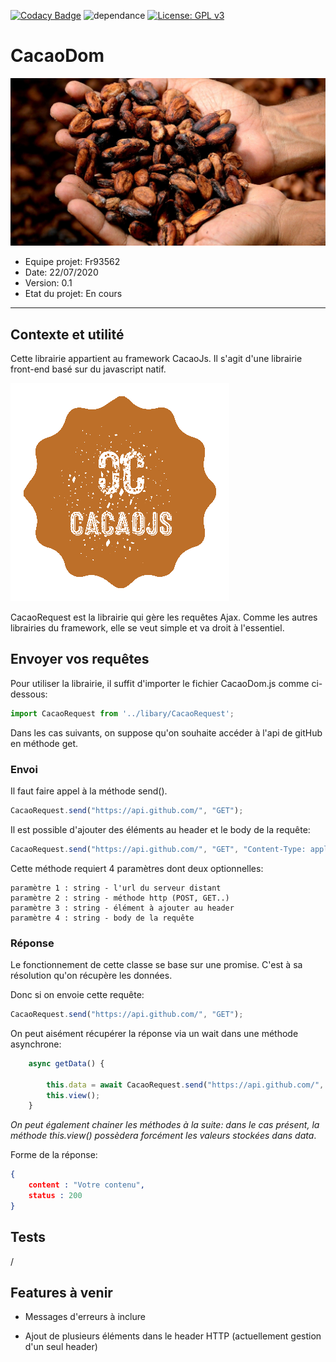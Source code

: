 [![Codacy Badge](https://app.codacy.com/project/badge/Grade/5a12a718a5784576a3a89600ddcc4f9a)](https://www.codacy.com/manual/Fr93562/cacaoDom?utm_source=github.com&amp;utm_medium=referral&amp;utm_content=Fr93562/cacaoDom&amp;utm_campaign=Badge_Grade)
![dependance](https://img.shields.io/badge/dependance-0-green)
[![License: GPL v3](https://img.shields.io/badge/License-GPLv3-blue.svg)](https://www.gnu.org/licenses/gpl-3.0)



# CacaoDom

![image](./assets/CacaoRequest.jpg)


* Equipe projet: Fr93562
* Date: 22/07/2020
* Version: 0.1
* Etat du projet: En cours


-----------------

## Contexte et utilité

Cette librairie appartient au framework CacaoJs. Il s'agit d'une librairie front-end basé sur du javascript natif.


![logoCacaoJs](./assets/CacaoLogo.png)


CacaoRequest est la librairie qui gère les requêtes Ajax. Comme les autres librairies du framework, elle se veut simple et va droit à l'essentiel.

## Envoyer vos requêtes

Pour utiliser la librairie, il suffit d'importer le fichier CacaoDom.js comme ci-dessous:

```javascript
import CacaoRequest from '../libary/CacaoRequest';
```

Dans les cas suivants, on suppose qu'on souhaite accéder à l'api de gitHub en méthode get.


### Envoi

Il faut faire appel à la méthode send().

```javascript
CacaoRequest.send("https://api.github.com/", "GET");
```

Il est possible d'ajouter des éléments au header et le body de la requête:
```javascript
CacaoRequest.send("https://api.github.com/", "GET", "Content-Type: application/json", "vos valeurs");
```

Cette méthode requiert 4 paramètres dont deux optionnelles:

```
paramètre 1 : string - l'url du serveur distant
paramètre 2 : string - méthode http (POST, GET..)
paramètre 3 : string - élément à ajouter au header
paramètre 4 : string - body de la requête 
```


### Réponse

Le fonctionnement de cette classe se base sur une promise. C'est à sa résolution qu'on récupère les données.


Donc si on envoie cette requête:
```javascript
CacaoRequest.send("https://api.github.com/", "GET");
```

On peut aisément récupérer la réponse via un wait dans une méthode asynchrone:

```javascript
    async getData() {

        this.data = await CacaoRequest.send("https://api.github.com/", "GET");
        this.view();
    }
```

*On peut également chainer les méthodes à la suite: dans le cas présent, la méthode this.view() possèdera forcément les valeurs stockées dans data*.

Forme de la réponse:

```json
{
    content : "Votre contenu",
    status : 200
}
```


## Tests

/

## Features à venir

* Messages d'erreurs à inclure

* Ajout de plusieurs éléments dans le header HTTP (actuellement gestion d'un seul header)


